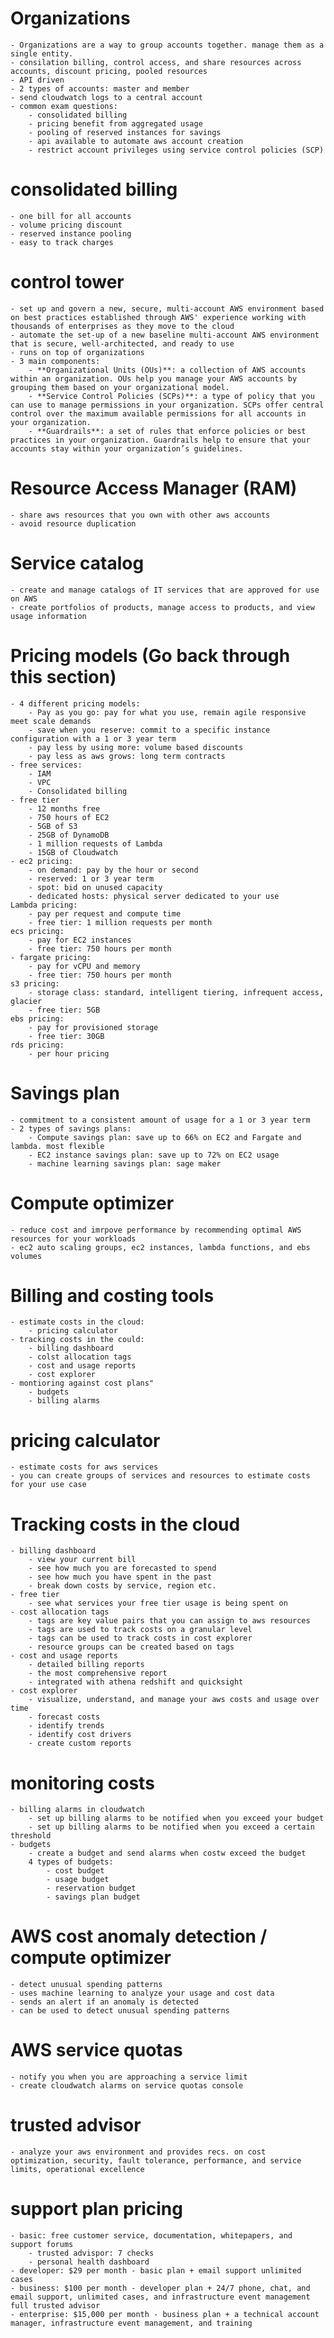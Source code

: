 # Organizations 
    - Organizations are a way to group accounts together. manage them as a single entity. 
    - consilation billing, control access, and share resources across accounts, discount pricing, pooled resources
    - API driven
    - 2 types of accounts: master and member
    - send cloudwatch logs to a central account
    - common exam questions:
        - consolidated billing
        - pricing benefit from aggregated usage
        - pooling of reserved instances for savings 
        - api available to automate aws account creation
        - restrict account privileges using service control policies (SCP)
# consolidated billing  
    - one bill for all accounts
    - volume pricing discount
    - reserved instance pooling
    - easy to track charges
# control tower 
    - set up and govern a new, secure, multi-account AWS environment based on best practices established through AWS' experience working with thousands of enterprises as they move to the cloud
    - automate the set-up of a new baseline multi-account AWS environment that is secure, well-architected, and ready to use
    - runs on top of organizations
    - 3 main components:
        - **Organizational Units (OUs)**: a collection of AWS accounts within an organization. OUs help you manage your AWS accounts by grouping them based on your organizational model. 
        - **Service Control Policies (SCPs)**: a type of policy that you can use to manage permissions in your organization. SCPs offer central control over the maximum available permissions for all accounts in your organization. 
        - **Guardrails**: a set of rules that enforce policies or best practices in your organization. Guardrails help to ensure that your accounts stay within your organization’s guidelines.
# Resource Access Manager (RAM)
    - share aws resources that you own with other aws accounts
    - avoid resource duplication
# Service catalog 
    - create and manage catalogs of IT services that are approved for use on AWS
    - create portfolios of products, manage access to products, and view usage information
# Pricing models (Go back through this section)
    - 4 different pricing models: 
        - Pay as you go: pay for what you use, remain agile responsive meet scale demands 
        - save when you reserve: commit to a specific instance configuration with a 1 or 3 year term
        - pay less by using more: volume based discounts
        - pay less as aws grows: long term contracts
    - free services:
        - IAM 
        - VPC 
        - Consolidated billing 
    - free tier 
        - 12 months free
        - 750 hours of EC2
        - 5GB of S3
        - 25GB of DynamoDB
        - 1 million requests of Lambda
        - 15GB of Cloudwatch
    - ec2 pricing: 
        - on demand: pay by the hour or second
        - reserved: 1 or 3 year term
        - spot: bid on unused capacity
        - dedicated hosts: physical server dedicated to your use
    Lambda pricing: 
        - pay per request and compute time
        - free tier: 1 million requests per month
    ecs pricing: 
        - pay for EC2 instances
        - free tier: 750 hours per month
    - fargate pricing: 
        - pay for vCPU and memory
        - free tier: 750 hours per month
    s3 pricing:
        - storage class: standard, intelligent tiering, infrequent access, glacier 
        - free tier: 5GB
    ebs pricing:
        - pay for provisioned storage
        - free tier: 30GB
    rds pricing:
        - per hour pricing
# Savings plan 
    - commitment to a consistent amount of usage for a 1 or 3 year term
    - 2 types of savings plans: 
        - Compute savings plan: save up to 66% on EC2 and Fargate and lambda. most flexible 
        - EC2 instance savings plan: save up to 72% on EC2 usage
        - machine learning savings plan: sage maker 
# Compute optimizer 
    - reduce cost and imrpove performance by recommending optimal AWS resources for your workloads
    - ec2 auto scaling groups, ec2 instances, lambda functions, and ebs volumes
# Billing and costing tools 
    - estimate costs in the cloud: 
        - pricing calculator 
    - tracking costs in the could: 
        - billing dashboard 
        - colst allocation tags
        - cost and usage reports 
        - cost explorer
    - montioring against cost plans"
        - budgets
        - billing alarms 
# pricing calculator
    - estimate costs for aws services
    - you can create groups of services and resources to estimate costs for your use case
# Tracking costs in the cloud 
    - billing dashboard 
        - view your current bill
        - see how much you are forecasted to spend
        - see how much you have spent in the past
        - break down costs by service, region etc.
    - free tier 
        - see what services your free tier usage is being spent on
    - cost allocation tags
        - tags are key value pairs that you can assign to aws resources
        - tags are used to track costs on a granular level
        - tags can be used to track costs in cost explorer
        - resource groups can be created based on tags
    - cost and usage reports
        - detailed billing reports
        - the most comprehensive report
        - integrated with athena redshift and quicksight
    - cost explorer
        - visualize, understand, and manage your aws costs and usage over time
        - forecast costs
        - identify trends
        - identify cost drivers
        - create custom reports
# monitoring costs
    - billing alarms in cloudwatch 
        - set up billing alarms to be notified when you exceed your budget
        - set up billing alarms to be notified when you exceed a certain threshold
    - budgets
        - create a budget and send alarms when costw exceed the budget
        4 types of budgets: 
            - cost budget
            - usage budget
            - reservation budget
            - savings plan budget
# AWS cost anomaly detection / compute optimizer
    - detect unusual spending patterns
    - uses machine learning to analyze your usage and cost data
    - sends an alert if an anomaly is detected
    - can be used to detect unusual spending patterns
# AWS service quotas 
    - notify you when you are approaching a service limit
    - create cloudwatch alarms on service quotas console 
# trusted advisor 
    - analyze your aws environment and provides recs. on cost optimization, security, fault tolerance, performance, and service limits, operational excellence
# support plan pricing 
    - basic: free customer service, documentation, whitepapers, and support forums
        - trusted advispor: 7 checks
        - personal health dashboard
    - developer: $29 per month - basic plan + email support unlimited cases 
    - business: $100 per month - developer plan + 24/7 phone, chat, and email support, unlimited cases, and infrastructure event management full trusted advisor 
    - enterprise: $15,000 per month - business plan + a technical account manager, infrastructure event management, and training
